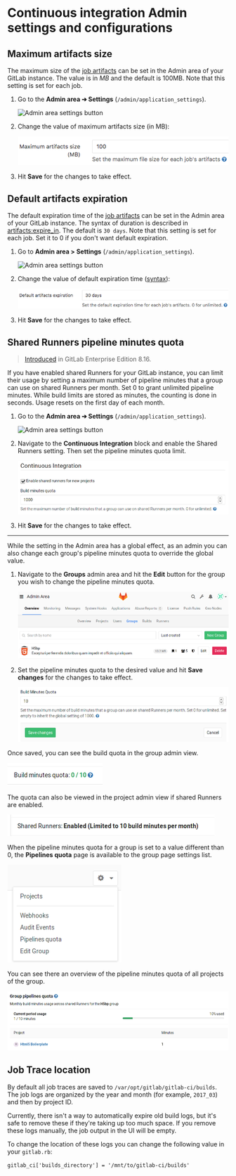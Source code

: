 # Continuous integration Admin settings and configurations

## Maximum artifacts size

The maximum size of the [job artifacts][art-yml] can be set in the Admin area
of your GitLab instance. The value is in *MB* and the default is 100MB. Note
that this setting is set for each job.

1. Go to the **Admin area ➔ Settings** (`/admin/application_settings`).

    ![Admin area settings button](img/admin_area_settings_button.png)

1. Change the value of maximum artifacts size (in MB):

    ![Admin area maximum artifacts size](img/admin_area_maximum_artifacts_size.png)

1. Hit **Save** for the changes to take effect.

## Default artifacts expiration

The default expiration time of the [job artifacts][art-yml] can be set in
the Admin area of your GitLab instance. The syntax of duration is described
in [artifacts:expire_in][duration-syntax]. The default is `30 days`. Note that
this setting is set for each job. Set it to 0 if you don't want default
expiration.

1. Go to **Admin area > Settings** (`/admin/application_settings`).

    ![Admin area settings button](img/admin_area_settings_button.png)

1. Change the value of default expiration time ([syntax][duration-syntax]):

    ![Admin area default artifacts expiration](img/admin_area_default_artifacts_expiration.png)

1. Hit **Save** for the changes to take effect.

[art-yml]: ../../../administration/job_artifacts.md
[duration-syntax]: ../../../ci/yaml/README.md#artifactsexpire_in

## Shared Runners pipeline minutes quota

> [Introduced][ee-1078] in GitLab Enterprise Edition 8.16.

If you have enabled shared Runners for your GitLab instance, you can limit their
usage by setting a maximum number of pipeline minutes that a group can use on
shared Runners per month. Set 0 to grant unlimited pipeline minutes.
While build limits are stored as minutes, the counting is done in seconds.
Usage resets on the first day of each month.

1. Go to the **Admin area ➔ Settings** (`/admin/application_settings`).

    ![Admin area settings button](img/admin_area_settings_button.png)

1. Navigate to the **Continuous Integration** block and enable the Shared
   Runners setting. Then set the pipeline minutes quota limit.

    ![Shared Runners pipeline minutes quota](img/ci_shared_runners_build_minutes_quota.png)

1. Hit **Save** for the changes to take effect.

---

While the setting in the Admin area has a global effect, as an admin you can
also change each group's pipeline minutes quota to override the global value.

1. Navigate to the **Groups** admin area and hit the **Edit** button for the
   group you wish to change the pipeline minutes quota.

    ![Groups in the admin area](img/admin_area_groups.png)

1. Set the pipeline minutes quota to the desired value and hit **Save changes** for
   the changes to take effect.

    ![Edit group in the admin area](img/admin_area_group_edit.png)

Once saved, you can see the build quota in the group admin view.

![Group admin info](img/group_quota_view.png)

The quota can also be viewed in the project admin view if shared Runners
are enabled.

![Project admin info](img/admin_project_quota_view.png)

When the pipeline minutes quota for a group is set to a value different than 0,
the **Pipelines quota** page is available to the group page settings list.

![Group settings](img/group_settings.png)

You can see there an overview of the pipeline minutes quota of all projects of
the group.

![Group pipelines quota](img/group_pipelines_quota.png)

[art-yml]: ../../../administration/job_artifacts.md
[ee-1078]: https://gitlab.com/gitlab-org/gitlab-ee/merge_requests/1078

## Job Trace location

By default all job traces are saved to `/var/opt/gitlab/gitlab-ci/builds`. The
job logs are organized by the year and month (for example, `2017_03`) and then
by project ID.

Currently, there isn't a way to automatically expire old build logs, but it's
safe to remove these if they're taking up too much space. If you remove these
logs manually, the job output in the UI will be empty.

To change the location of these logs you can change the following value
in your `gitlab.rb`:

```
gitlab_ci['builds_directory'] = '/mnt/to/gitlab-ci/builds'
```
